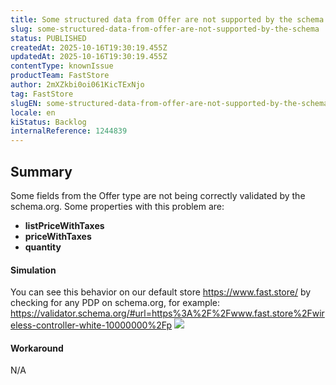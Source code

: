 ```yaml
---
title: Some structured data from Offer are not supported by the schema
slug: some-structured-data-from-offer-are-not-supported-by-the-schema
status: PUBLISHED
createdAt: 2025-10-16T19:30:19.455Z
updatedAt: 2025-10-16T19:30:19.455Z
contentType: knownIssue
productTeam: FastStore
author: 2mXZkbi0oi061KicTExNjo
tag: FastStore
slugEN: some-structured-data-from-offer-are-not-supported-by-the-schema
locale: en
kiStatus: Backlog
internalReference: 1244839
---
```


## Summary


Some fields from the Offer type are not being correctly validated by the schema.org. Some properties with this problem are:

- **listPriceWithTaxes**
- **priceWithTaxes**
- **quantity**


#### Simulation


You can see this behavior on our default store https://www.fast.store/ by checking for any PDP on schema.org, for example:
https://validator.schema.org/#url=https%3A%2F%2Fwww.fast.store%2Fwireless-controller-white-10000000%2Fp
 ![](https://vtexhelp.zendesk.com/attachments/token/2O5AHNwwktZmy2LXC8isSVWpt/?name=image.png)


#### Workaround


N/A



